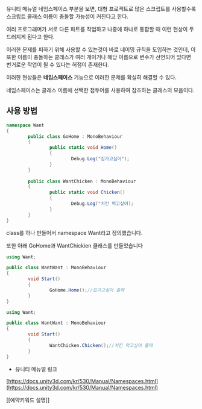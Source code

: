 유니티 메뉴얼 네임스페이스 부분을 보면, 대형 프로젝트로 많은 스크립트를 사용할수록 스크립트 클래스
이름이 충돌할 가능성이 커진다고 한다.

여러 프로그래머가 서로 다른 파트를 작업하고 나중에 하나로
통합할 때 이런 현상이 두드러지게 된다고 한다.

이러한 문제를 피하기 위해 사용할 수 있는것이 바로 네이밍 규칙을 도입하는 것인데,
이 또한 이름이 충돌하는 클래스가 여러 개이거나 해당 이름으로 변수가 선언되어 있다면 번거로운 작업이 될 수 있다는 허점이 존재한다.

이러한 현상들은 **네임스페이스** 기능으로 이러한 문제를 확실히 해결할 수 있다.

네임스페이스는 클래스 이름에 선택한 접두어를 사용하여 참조하는 클래스의 모음이다.

## 사용 방법
```csharp
namespace Want
{
		public class GoHome : MonoBehaviour
		{
				public static void Home()
				{
						Debug.Log("집가고싶어");
				}
		}
		
		public class WantChicken : MonoBehaviour
		{
				public static void Chicken()
				{
						Debug.Log("치킨 먹고싶어);
				}
		}
}
```

class를 하나 만들어서 namespace Want라고 정의했습니다.

또한 아래 GoHome과 WantChickien 클래스를 만들었습니다

```csharp
using Want;

public class WantWant : MonoBehaviour
{
		void Start()
		{
				GoHome.Home();//집가고싶어 출력
		}
}
```

```csharp
using Want;

public class WantWant : MonoBehaviour
{
		void Start()
		{
				WantChicken.Chicken();//치킨 먹고싶어 출력
		}
}
```

- 유니티 메뉴얼 링크

[https://docs.unity3d.com/kr/530/Manual/Namespaces.html](https://docs.unity3d.com/kr/530/Manual/Namespaces.html)

[[예약키워드 설명]]